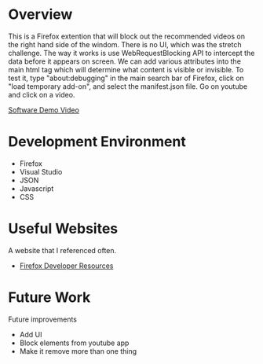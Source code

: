 # Overview

This is a Firefox extention that will block out the recommended videos on the right hand side of the windom. There is no UI, which was the stretch challenge. 
The way it works is use WebRequestBlocking API to intercept the data before it appears on screen. We can add various attributes into the main html tag which will determine what content is visible or invisible. To test it, type "about:debugging" in the main search bar of Firefox, click on "load temporary add-on", and select the manifest.json file. Go on youtube and click on a video. 

[Software Demo Video](https://youtu.be/3yrLIL4EMsA)

# Development Environment

* Firefox
* Visual Studio
* JSON
* Javascript
* CSS

# Useful Websites

A website that I referenced often.
* [Firefox Developer Resources](https://developer.mozilla.org/en-US/)

# Future Work

Future improvements
* Add UI
* Block elements from youtube app
* Make it remove more than one thing